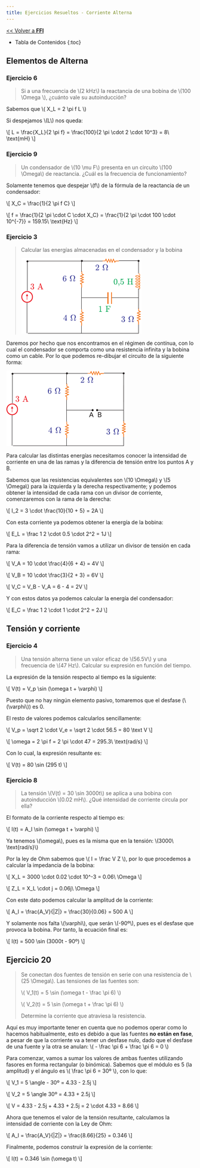 ```yaml
---
title: Ejercicios Resueltos - Corriente Alterna
---
```


[&lt;&lt; Volver a **FFI**](../ffi.md)

* Tabla de Contenidos
{:toc}

## Elementos de Alterna

### Ejercicio 6

> Si a una frecuencia de \\(2 kHz\\) la reactancia de una bobina de \\(100 \Omega \\), ¿cuánto vale su autoinducción?

Sabemos que \\( X_L = 2 \pi f L \\)

Si despejamos \\(L\\) nos queda:

\\[
  L = \frac{X_L}{2 \pi f} =
  \frac{100}{2 \pi \cdot 2 \cdot 10^3} = 8\\ \text{mH}
\\]

### Ejercicio 9

> Un condensador de \\(10 \mu F\\) presenta en un circuito \\(100 \Omega\\) de reactancia. ¿Cuál es la frecuencia de funcionamiento?

Solamente tenemos que despejar \\(f\\) de la fórmula de la reactancia de un condensador:

\\[ X_C = \frac{1}{2 \pi f C} \\]

\\[ f = \frac{1}{2 \pi \cdot C \cdot X_C} = \frac{1}{2 \pi \cdot 100 \cdot 10^{-7}} = 159.15\\ \text{Hz} \\]

### Ejercicio 3

> Calcular las energías almacenadas en el condensador y la bobina
>
> ![Ejercicio 3](/uploads/informatica/2/ffi/ejercicios-ca/3.png)

Daremos por hecho que nos encontramos en el régimen de contínua, con lo cual el condensador se comporta como una resistencia infinita y la bobina como un cable. Por lo que podemos re-dibujar el circuito de la siguiente forma:

![Ejercicio 3 (1)](/uploads/informatica/2/ffi/ejercicios-ca/3-1.png)

Para calcular las distintas energías necesitamos conocer la intensidad de corriente en una de las ramas y la diferencia de tensión entre los puntos A y B.

Sabemos que las resistencias equivalentes son \\(10 \Omega\\) y \\(5 \Omega\\) para la izquierda y la derecha respectivamente; y podemos obtener la intensidad de cada rama con un divisor de corriente, comenzaremos con la rama de la derecha:

\\[ I_2 = 3 \cdot \frac{10}{10 + 5} = 2A \\]

Con esta corriente ya podemos obtener la energía de la bobina:

\\[ E_L = \frac 1 2 \cdot 0.5 \cdot 2^2 = 1J \\]

Para la diferencia de tensión vamos a utilizar un divisor de tensión en cada rama:

\\[ V_A = 10 \cdot \frac{4}{6 + 4} = 4V \\]

\\[ V_B = 10 \cdot \frac{3}{2 + 3} = 6V \\]

\\[ V_C = V_B - V_A = 6 - 4 = 2V \\]

Y con estos datos ya podemos calcular la energía del condensador:

\\[ E_C = \frac 1 2 \cdot 1 \cdot 2^2 = 2J \\]

## Tensión y corriente

### Ejercicio 4

> Una tensión alterna tiene un valor eficaz de \\(56.5V\\) y una frecuencia de \\(47 Hz\\). Calcular su expresión en función del tiempo.

La expresión de la tensión respecto al tiempo es la siguiente:

\\[ V(t) = V_p \sin (\omega t + \varphi) \\]

Puesto que no hay ningún elemento pasivo, tomaremos que el desfase (\\(\varphi\\)) es 0.

El resto de valores podemos calcularlos sencillamente:

\\[ V_p = \sqrt 2 \cdot V_e = \sqrt 2 \cdot 56.5 = 80 \text V \\]

\\[ \omega = 2 \pi f = 2 \pi \cdot 47 = 295.3\\ \text{rad/s} \\]

Con lo cual, la expresión resultante es:

\\[ V(t) = 80 \sin (295 t) \\]

### Ejercicio 8

> La tensión \\(V(t) = 30 \sin 3000t\\) se aplica a una bobina con autoinducción \\(0.02 mH\\). ¿Qué intensidad de corriente circula por ella?

El formato de la corriente respecto al tiempo es:

\\[ I(t) = A_I \sin (\omega t + \varphi) \\]

Ya tenemos \\(\omega\\), pues es la misma que en la tensión: \\(3000\\ \text{rad/s}\\)

Por la ley de Ohm sabemos que \\( I = \frac V Z \\), por lo que procedemos a calcular la impedancia de la bobina:

\\[ X_L = 3000 \cdot 0.02 \cdot 10^-3 = 0.06\\ \Omega \\]

\\[ Z_L = X_L \cdot j = 0.06j\\ \Omega \\]

Con este dato podemos calcular la amplitud de la corriente:

\\[ A_I = \frac{A_V}{\|Z\|} = \frac{30}{0.06} = 500 A \\]

Y solamente nos falta \\(\varphi\\), que serán \\(-90º\\), pues es el desfase que provoca la bobina. Por tanto, la ecuación final es:

\\[ I(t) = 500 \sin (3000t - 90º) \\]

## Ejercicio 20

> Se conectan dos fuentes de tensión en serie con una resistencia de \\(25 \Omega\\). Las tensiones de las fuentes son:
>
> \\( V_1(t) = 5 \sin (\omega t - \frac \pi 6) \\)
>
> \\( V_2(t) = 5 \sin (\omega t + \frac \pi 6) \\)
>
> Determine la corriente que atraviesa la resistencia.

Aquí es muy importante tener en cuenta que no podemos operar como lo hacemos habitualmente, esto es debido a que las fuentes **no están en fase**, a pesar de que la corriente va a tener un desfase nulo, dado que el desfase de una fuente y la otra se anulan: \\( - \frac \pi 6 + \frac \pi 6 = 0 \\)

Para comenzar, vamos a sumar los valores de ambas fuentes utilizando fasores en forma rectangular (o binómica). Sabemos que el módulo es 5 (la amplitud) y el ángulo es \\( \frac \pi 6 = 30º \\), con lo que:

\\[ V_1 = 5 \angle - 30º = 4.33 - 2.5j \\]

\\[ V_2 = 5 \angle 30º = 4.33 + 2.5j \\]

\\[ V = 4.33 - 2.5j + 4.33 + 2.5j = 2 \cdot 4.33 = 8.66 \\]

Ahora que tenemos el valor de la tensión resultante, calculamos la intensidad de corriente con la Ley de Ohm:

\\[ A_I = \frac{A_V}{\|Z\|} = \frac{8.66}{25} = 0.346 \\]

Finalmente, podemos construir la expresión de la corriente:

\\[ I(t) = 0.346 \sin (\omega t) \\]
